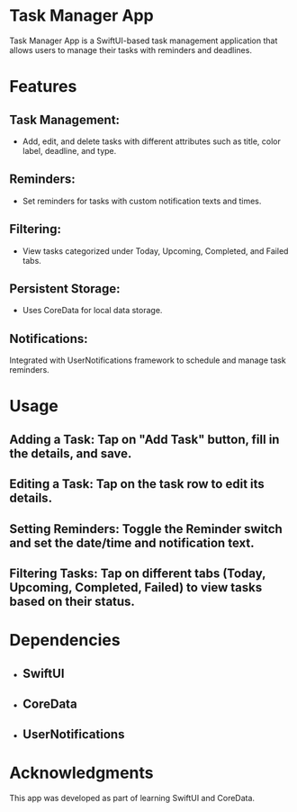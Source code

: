 # Task Manager App

Task Manager App is a SwiftUI-based task management application that allows users to manage their tasks with reminders and deadlines.

# Features
## Task Management: 
- Add, edit, and delete tasks with different attributes such as title, color label, deadline, and type.
## Reminders:
- Set reminders for tasks with custom notification texts and times.
## Filtering:
- View tasks categorized under Today, Upcoming, Completed, and Failed tabs.
## Persistent Storage: 
- Uses CoreData for local data storage.
## Notifications: 
Integrated with UserNotifications framework to schedule and manage task reminders.


# Usage
## Adding a Task: Tap on "Add Task" button, fill in the details, and save.
## Editing a Task: Tap on the task row to edit its details.
## Setting Reminders: Toggle the Reminder switch and set the date/time and notification text.
## Filtering Tasks: Tap on different tabs (Today, Upcoming, Completed, Failed) to view tasks based on their status.

# Dependencies
 - ## SwiftUI ##
 - ## CoreData ##
 - ## UserNotifications ##


# Acknowledgments
This app was developed as part of learning SwiftUI and CoreData.

